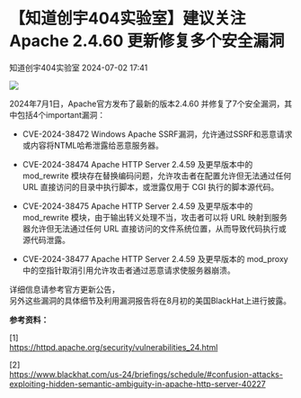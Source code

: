 #  【知道创宇404实验室】建议关注 Apache 2.4.60 更新修复多个安全漏洞   
 知道创宇404实验室   2024-07-02 17:41  
  
![](https://mmbiz.qpic.cn/sz_mmbiz_png/3k9IT3oQhT0w1E5Vv5bUiciao6o2cu11sMdG8VhZckT7VYyIuheUxda7pAfjc9RTXFibtXgv0oVbb5A299nIB93UA/640?wx_fmt=png&from=appmsg "")  
  
2024年7月1日，Apache官方发布了最新的版本2.4.60 并修复了7个安全漏洞，其中包括4个important漏洞：  
- CVE-2024-38472 Windows Apache SSRF漏洞，允许通过SSRF和恶意请求或内容将NTML哈希泄露给恶意服务器。  
  
- CVE-2024-38474 Apache HTTP Server 2.4.59 及更早版本中的 mod_rewrite 模块存在替换编码问题，允许攻击者在配置允许但无法通过任何 URL 直接访问的目录中执行脚本，或泄露仅用于 CGI 执行的脚本源代码。  
  
- CVE-2024-38475 Apache HTTP Server 2.4.59 及更早版本中的 mod_rewrite 模块，由于输出转义处理不当，攻击者可以将 URL 映射到服务器允许但无法通过任何 URL 直接访问的文件系统位置，从而导致代码执行或源代码泄露。  
  
- CVE-2024-38477 Apache HTTP Server 2.4.59 及更早版本的 mod_proxy 中的空指针取消引用允许攻击者通过恶意请求使服务器崩溃。  
  
详细信息请参考官方更新公告，  
另外这些漏洞的具体细节及利用漏洞报告将在8月初的美国BlackHat上进行披露。  
  
**参考资料：**  
  
  
[1]  
https://httpd.apache.org/security/vulnerabilities_24.html  
  
[2]  
https://www.blackhat.com/us-24/briefings/schedule/#confusion-attacks-exploiting-hidden-semantic-ambiguity-in-apache-http-server-40227  
  
